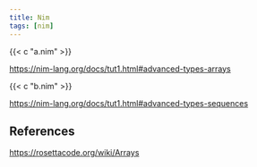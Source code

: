 ```yaml
---
title: Nim
tags: [nim]
---
```


{{< c "a.nim" >}}

<https://nim-lang.org/docs/tut1.html#advanced-types-arrays>

{{< c "b.nim" >}}

<https://nim-lang.org/docs/tut1.html#advanced-types-sequences>

## References

<https://rosettacode.org/wiki/Arrays>

